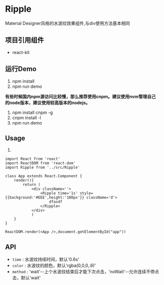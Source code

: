Ripple
==========

Material Designer风格的水波纹效果组件,与div使用方法基本相同

## 项目引用组件 ##

- react-kit

## 运行Demo

1. npm install 
2. npm run demo

**有些时候国内npm源访问比较慢，那么推荐使用cnpm。建议使用nvm管理自己的node版本，建议使用较高版本的nodejs。**

1. npm install cnpm -g
2. cnpm install -l
3. npm run demo

## Usage

1. 

	import React from 'react'
	import ReactDOM from 'react-dom'
	import Ripple from '../src/Ripple'

	class App extends React.Component {
		render(){
			return (
				<div className=''>
					<Ripple time='1s' style={{background:'#EEE',height:'100px'}} className='d'>
				    	dfasdf
				    </Ripple>
				</div>
				)
		}
	}
	
	ReactDOM.render(<App />,document.getElementById("app"))


## API ##

- `time` :  水波纹持续时间，默认'0.6s'
- `color` :  水波纹的颜色，默认'rgba(0,0,0,.6)'
- `method` : 'wait'--上个水波纹结束后才能下次点击，'noWait'--允许连续不停点击，默认'wait'
	
